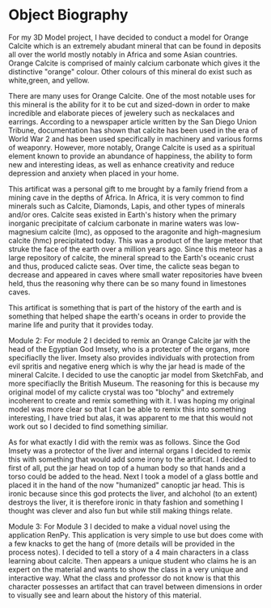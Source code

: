 # Object Biography
For my 3D Model project, I have decided to conduct a model for Orange Calcite which is an extremely abudant mineral that can be found in deposits all over the world mostly notably in Africa and some Asian countries. Orange Calcite is comprised of mainly calcium carbonate which gives it the distinctive "orange" colour. Other colours of this mineral do exist such as white,green, and yellow. 

There are many uses for Orange Calcite. One of the most notable uses for this mineral is the ability for it to be cut and sized-down in order to make incredible and elaborate pieces of jewelery such as neckalaces and earrings. According to a newspaper article written by the San Diego Union Tribune, documentation has shown that calcite has been used in the era of World War 2 and has been used specifically in machinery and various forms of weaponry. However, more notably, Orange Calcite is used as a spiritual element known to provide an abundance of happiness, the ability to form new and interesting ideas, as well as enhance creativity and reduce depression and anxiety when placed in your home.

This artificat was a personal gift to me brought by a family friend from a mining cave in the depths of Africa. In Africa, it is very common to find minerals such as Calcite, Diamonds, Lapis, and other types of minerals and/or ores. Calcite seas existed in Earth's history when the primary inorganic precipitate of calcium carbonate in marine waters was low-magnesium calcite (lmc), as opposed to the aragonite and high-magnesium calcite (hmc) precipitated today. This was a product of the large meteor that struke the face of the earth over a million years ago. Since this meteor has a large repository of calcite, the mineral spread to the Earth's oceanic crust and thus, produced calicte seas. Over time, the calicte seas began to decrease and appeared in caves where small water repositories have bveen held, thus the reasoning why there can be so many found in limestones caves. 

This artificat is something that is part of the history of the earth and is something that helped shape the earth's oceans in order to provide the marine life and purity that it provides today. 


Module 2: For module 2 I decided to remix an Orange Calcite jar with the head of the Egyptian God Imsety, who is a protecter of the organs, more specifiaclly the liver. Imsety also provides individuals with protection from evil spritis and negative energ which is why the jar head is made of the mineral Calcite. I decided to use the canoptic jar model from SketchFab, and more specifiaclly the British Museum. The reasoning for this is because my original model of my calicte crystal was too "blochy" and extremely incoherent to create and remix something with it. I was hoping my original model was more clear so that I can be able to remix this into something interesting, I have tried but alas, it was apparent to me that this would not work out so I decided to find something similiar. 

As for what exactly I did with the remix was as follows. Since the God Imsety was a protector of the liver and internal organs I decided to remix this with something that would add some irony to the artificat. I decided to first of all, put the jar head on top of a human body so that hands and a torso could be added to the head. Next I took a model of a glass bottle and placed it in the hand of the now "humanized" canoptic jar head. This is ironic because since this god protects the liver, and alchohol (to an extent) destroys the liver, it is therefore ironic in thaty fashion and something I thought was clever and also fun but while still making things relate. 

Module 3: For Module 3 I decided to make a vidual novel using the application RenPy. This application is very simple to use but does come with a few knacks to get the hang of (more details will be provided in the process notes). I decided to tell a story of a 4 main characters in a class learning about calcite. Then appears a unique student who claims he is an expert on the material and wants to show the class in a very unique and interactive way. What the class and professor do not know is that this character possesses an artifact that can travel between dimensions in order to visually see and learn about the history of this material. 
